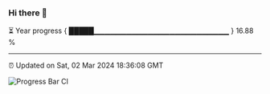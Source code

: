 ### Hi there 👋

⏳ Year progress { █████▁▁▁▁▁▁▁▁▁▁▁▁▁▁▁▁▁▁▁▁▁▁▁▁▁ } 16.88 %

---

⏰ Updated on Sat, 02 Mar 2024 18:36:08 GMT

![Progress Bar CI](https://github.com/IshwaranRudhara/GIT-ACTION/workflows/Progress%20Bar%20CI/badge.svg)
